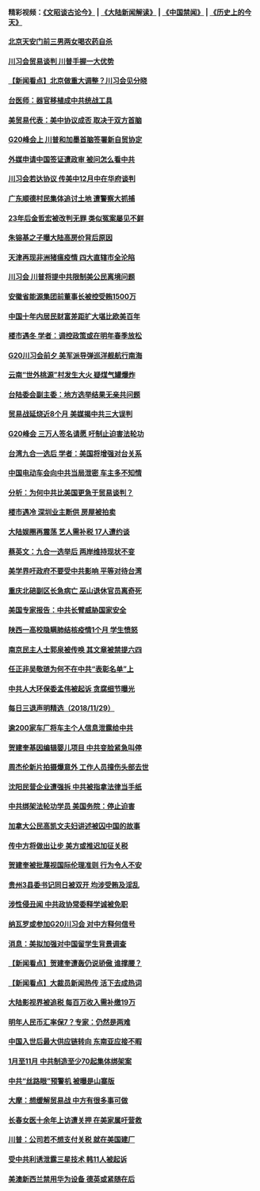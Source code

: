 #### 精彩视频：[《文昭谈古论今》](https://github.com/gfw-breaker/wenzhao/blob/master/README.md?t=11301831) | [《大陆新闻解读》](https://github.com/gfw-breaker/ntdtv-comedy/blob/master/README.md?t=11301831) | [《中国禁闻》](https://github.com/gfw-breaker/ntdtv-news/blob/master/README.md?t=11301831) | [《历史上的今天》](https://github.com/gfw-breaker/today-in-history/blob/master/README.md?t=11301831) 

#### [北京天安门前三男两女喝农药自杀](../pages/nsc413/n10884179.md?t=11301831) 

#### [川习会贸易谈判 川普手握一大优势](../pages/nsc413/n10884168.md?t=11301831) 

#### [【新闻看点】北京做重大调整？川习会见分晓](../pages/nsc413/n10884055.md?t=11301831) 

#### [台医师：器官移植成中共统战工具](../pages/nsc413/n10883707.md?t=11301831) 

#### [美贸易代表：美中协议成否 取决于双方首脑](../pages/nsc413/n10884015.md?t=11301831) 

#### [G20峰会上 川普和加墨首脑签署新自贸协定](../pages/nsc413/n10883937.md?t=11301831) 

#### [外媒申请中国签证遭政审 被问怎么看中共](../pages/nsc413/n10883688.md?t=11301831) 

#### [川习会若达协议 传美中12月中在华府谈判](../pages/nsc413/n10883914.md?t=11301831) 

#### [广东顺德村民集体追讨土地 遭警察大抓捕](../pages/nsc413/n10883477.md?t=11301831) 

#### [23年后金哲宏被改判无罪 类似冤案屡见不鲜](../pages/nsc413/n10883188.md?t=11301831) 


#### [朱镕基之子曝大陆高房价背后原因](../pages/nsc413/n10883494.md?t=11301831) 

#### [天津再现非洲猪瘟疫情 四大直辖市全沦陷](../pages/nsc413/n10883534.md?t=11301831) 

#### [川习会 川普将提中共限制美公民离境问题](../pages/nsc413/n10883635.md?t=11301831) 

#### [安徽省能源集团前董事长被控受贿1500万](../pages/nsc413/n10883387.md?t=11301831) 

#### [中国十年内居民财富差距扩大堪比欧美百年](../pages/nsc413/n10883020.md?t=11301831) 

#### [楼市遇冬 学者：调控政策或在明年春季放松](../pages/nsc413/n10883070.md?t=11301831) 

#### [G20川习会前夕 美军派导弹巡洋舰航行南海](../pages/nsc413/n10883306.md?t=11301831) 

#### [云南“世外桃源”村发生大火 疑煤气罐爆炸](../pages/nsc413/n10882982.md?t=11301831) 

#### [台陆委会副主委：地方选举结果无亲共问题](../pages/nsc413/n10883142.md?t=11301831) 

#### [贸易战延烧近8个月 美媒揭中共三大误判](../pages/nsc413/n10883072.md?t=11301831) 

#### [G20峰会 三万人签名请愿 吁制止迫害法轮功](../pages/nsc413/n10881913.md?t=11301831) 

#### [台湾九合一选后 学者：美国将增强对台关系](../pages/nsc413/n10882968.md?t=11301831) 

#### [中国电动车会向中共当局泄密 车主多不知情](../pages/nsc413/n10883037.md?t=11301831) 

#### [分析：为何中共比美国更急于贸易谈判？](../pages/nsc413/n10882299.md?t=11301831) 

#### [楼市遇冷 深圳业主断供 房屋被拍卖](../pages/nsc413/n10882878.md?t=11301831) 

#### [大陆娱圈再震荡 艺人需补税 17人遭约谈](../pages/nsc413/n10882428.md?t=11301831) 

#### [蔡英文：九合一选举后 两岸维持现状不变](../pages/nsc413/n10882683.md?t=11301831) 

#### [美学界吁政府不要受中共影响 平等对待台湾](../pages/nsc413/n10882760.md?t=11301831) 

#### [重庆北碚副区长急病亡 巫山退休官员离奇死](../pages/nsc413/n10882481.md?t=11301831) 

#### [美国专家报告：中共长臂威胁国家安全](../pages/nsc413/n10882227.md?t=11301831) 

#### [陕西一高校隐瞒肺结核疫情1个月 学生愤怒](../pages/nsc413/n10882671.md?t=11301831) 

#### [南京民主人士郭泉被传唤 其文章被禁提六四](../pages/nsc413/n10882707.md?t=11301831) 

#### [任正非吴敬琏为何不在中共“表彰名单”上](../pages/nsc413/n10882411.md?t=11301831) 

#### [中共人大环保委孟伟被起诉 贪腐细节曝光](../pages/nsc413/n10880264.md?t=11301831) 

#### [每日三退声明精选（2018/11/29）](../pages/nsc413/n10882713.md?t=11301831) 

#### [逾200家车厂将车主个人信息泄露给中共](../pages/nsc413/n10881972.md?t=11301831) 

#### [贺建奎基因编辑婴儿项目 中共变脸紧急叫停](../pages/nsc413/n10882122.md?t=11301831) 

#### [周杰伦新片拍摄爆意外 工作人员撞伤头部去世](../pages/nsc413/n10881958.md?t=11301831) 

#### [沈阳民营企业遭强拆 中共被指拿法律当手纸](../pages/nsc413/n10881846.md?t=11301831) 

#### [中共绑架法轮功学员 美国务院：停止迫害](../pages/nsc413/n10882266.md?t=11301831) 

#### [加拿大公民高凯文夫妇讲述被囚中国的故事](../pages/nsc413/n10882158.md?t=11301831) 

#### [传中方将做出让步 美方或推迟加征关税](../pages/nsc413/n10882253.md?t=11301831) 

#### [贺建奎被批蔑视国际伦理准则 行为令人不安](../pages/nsc413/n10882127.md?t=11301831) 

#### [贵州3县委书记同日被双开 均涉受贿及淫乱](../pages/nsc413/n10881447.md?t=11301831) 

#### [涉性侵丑闻 中共政协常委释学诚被免职](../pages/nsc413/n10882104.md?t=11301831) 

#### [纳瓦罗或参加G20川习会 对中方释何信号](../pages/nsc413/n10882138.md?t=11301831) 

#### [消息：美拟加强对中国留学生背景调查](../pages/nsc413/n10882016.md?t=11301831) 

#### [【新闻看点】贺建奎遭轰仍说骄傲 谁撑腰？](../pages/nsc413/n10881887.md?t=11301831) 

#### [【新闻看点】大裁员新闻热传 活下去成热词](../pages/nsc413/n10881577.md?t=11301831) 

#### [大陆影视界被追税 每百万收入需补缴19万](../pages/nsc413/n10881746.md?t=11301831) 

#### [明年人民币汇率保7？专家：仍然是两难](../pages/nsc413/n10881689.md?t=11301831) 

#### [中国入世后最大供应链转向 东南亚应接不暇](../pages/nsc413/n10881703.md?t=11301831) 

#### [1月至11月 中共制造至少70起集体绑架案](../pages/nsc413/n10881340.md?t=11301831) 

#### [中共“丝路眼”预警机 被曝是山寨版](../pages/nsc413/n10881483.md?t=11301831) 

#### [大摩：想缓解贸易战 中方有很多事可做](../pages/nsc413/n10881606.md?t=11301831) 

#### [长春女医十余年上访遭关押 在美家属吁营救](../pages/nsc413/n10881106.md?t=11301831) 

#### [川普：公司若不想支付关税 就在美国建厂](../pages/nsc413/n10881565.md?t=11301831) 

#### [受中共利诱泄露三星技术 韩11人被起诉](../pages/nsc413/n10879124.md?t=11301831) 

#### [美澳新西兰禁用华为设备 德英或紧随在后](../pages/nsc413/n10881567.md?t=11301831) 

